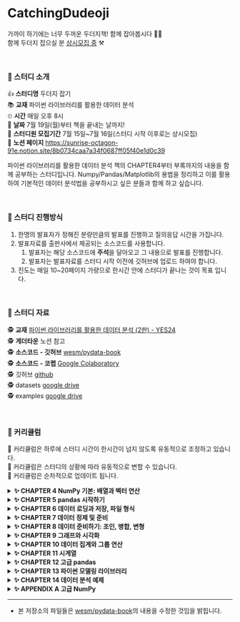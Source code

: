 # CatchingDudeoji
가까이 하기에는 너무 두꺼운 두더지책! 함께 잡아봅시다 👊👊<br>
함께 두더지 잡으실 분 <u>상시모집 중</u> ⚒️

<br>


### 🔨 스터디 소개
👍 **스터디명** 두더지 잡기<br>
📚 **교재** 파이썬 라이브러리를 활용한 데이터 분석<br>
⏲ **시간** 매일 오후 8시<br>
📆 **날짜** 7월 19일(월)부터 책을 끝내는 날까지!<br>
🙋 **스터디원 모집기간** 7월 15일~7월 16일(스터디 시작 이후로는 상시모집)<br>
👾 **노션 페이지** https://sunrise-octagon-91e.notion.site/8b0734caa7a34f0687ff05f40e1d0c39<br>

파이썬 라이브러리를 활용한 데이터 분석 책의 CHAPTER4부터 부록까지의 내용을 함께 공부하는 스터디입니다. Numpy/Pandas/Matplotlib의 용법을 정리하고 이를 활용하여 기본적인 데이터 분석법을 공부하시고 싶은 분들과 함께 하고 싶습니다.


<br>


### 🔨 스터디 진행방식

1. 한명의 발표자가 정해진 분량만큼의 발표를 진행하고 질의응답 시간을 가집니다.
2. 발표자료를 출판사에서 제공되는 소스코드를 사용합니다.
   1. 발표자는 해당 소스코드에 **주석**을 달아오고 그 내용으로 발표를 진행합니다.
   2. 발표자는 발표자료를 스터디 시작 이전에 깃허브에 업로드 하여야 합니다.
4. 진도는 매일 10~20페이지 가량으로 한시간 안에 스터디가 끝나는 것이 목표 입니다.


<br>


### 🔨 스터디 자료

🕵️ **교재** [파이썬 라이브러리를 활용한 데이터 분석 (2판) - YES24](http://www.yes24.com/Product/Goods/75447619)<br>
🕵️ **게더타운** 노션 참고<br>
🕵️ **소스코드 - 깃허브** [wesm/pydata-book](https://github.com/wesm/pydata-book)<br>
🕵️ **소스코드 - 코랩** [Google Colaboratory](https://colab.research.google.com/github/wesm/pydata-book/blob/2nd-edition/ch02.ipynb)<br>
🕵️ 깃허브 [github](https://github.com/AIFFEL-GN-2nd/CatchingDudeoji)<br>
🕵️ datasets [google drive](https://drive.google.com/drive/folders/1EbOJ3RmcbdXSja8ossAuQDMV2NBLPMKK?usp=sharing)<br>
🕵️ examples [google drive](https://drive.google.com/drive/folders/1ifJnZ6p6_fc8nNOYU1byCYNTrWo6qO93?usp=sharing)



<br>

### 🔨 커리큘럼
👼 커리큘럼은 하루에 스터디 시간이 한시간이 넘지 않도록 유동적으로 조정하고 있습니다.<br>
👼 커리큘럼은 스터디의 상황에 따라 유동적으로 변할 수 있습니다.<br>
👼 커리큘럼은 순차적으로 업데이트 됩니다.<br>


<details>
<summary><b>✨ CHAPTER 4 NumPy 기본: 배열과 벡터 연산</b></summary>
<div markdown="1">       

| 날짜 | 챕터                      | 페이지 | 발표자 | 발표자료 |
|:----:|:------------------------ |:------:|:------:|:------:|
| 07월 19일 | 4.1 NumPy ndarray: 다차원 배열 객체                      | 135~157 | 정수희 | [🔗](https://github.com/AIFFEL-GN-2nd/CatchingDudeoji/blob/main/ch04/4.1%20NumPy%20ndarray%20%EB%8B%A4%EC%B0%A8%EC%9B%90%20%EB%B0%B0%EC%97%B4%20%EA%B0%9D%EC%B2%B4.ipynb) |
| 07월 20일 | 4.2 유니버설 함수: 배열의 각 원소를 빠르게 처리하는 함수 | 158~161 | 김인유 | [🔗](https://github.com/AIFFEL-GN-2nd/CatchingDudeoji/blob/main/ch04/4.2%20%EC%9C%A0%EB%8B%88%EB%B2%84%EC%84%A4%20%ED%95%A8%EC%88%98_%EB%B0%B0%EC%97%B4%EC%9D%98%20%EA%B0%81%20%EC%9B%90%EC%86%8C%EB%A5%BC%20%EB%B9%A0%EB%A5%B4%EA%B2%8C%20%EC%B2%98%EB%A6%AC%ED%95%98%EB%8A%94%20%ED%95%A8%EC%88%98.ipynb) |
| 07월 20일 | 4.3 배열을 이용한 배열지향 프로그래밍                    | 161~171 | 김인유 | [🔗](https://github.com/AIFFEL-GN-2nd/CatchingDudeoji/blob/main/ch04/4.3%20%EB%B0%B0%EC%97%B4%EC%9D%84%20%EC%9D%B4%EC%9A%A9%ED%95%9C%20%EB%B0%B0%EC%97%B4%EC%A7%80%ED%96%A5%20%ED%94%84%EB%A1%9C%EA%B7%B8%EB%9E%98%EB%B0%8D.ipynb) |
| 07월 21일 | 4.4 배열 데이터의 파일 입출력                            | 171~171 | 김영협 | [🔗](https://github.com/AIFFEL-GN-2nd/CatchingDudeoji/blob/main/ch04/4.4%20%EB%B0%B0%EC%97%B4%20%EB%8D%B0%EC%9D%B4%ED%84%B0%EC%9D%98%20%ED%8C%8C%EC%9D%BC%20%EC%9E%85%EC%B6%9C%EB%A0%A5.ipynb) |
| 07월 21일 | 4.5 선형대수                                             | 172~174 | 김영협 | [🔗](https://github.com/AIFFEL-GN-2nd/CatchingDudeoji/blob/main/ch04/4.4%20%EB%B0%B0%EC%97%B4%20%EB%8D%B0%EC%9D%B4%ED%84%B0%EC%9D%98%20%ED%8C%8C%EC%9D%BC%20%EC%9E%85%EC%B6%9C%EB%A0%A5.ipynb) |
| 07월 21일 | 4.6 난수 생성                                            | 174~176 | 김영협 | [🔗](https://github.com/AIFFEL-GN-2nd/CatchingDudeoji/blob/main/ch04/4.4%20%EB%B0%B0%EC%97%B4%20%EB%8D%B0%EC%9D%B4%ED%84%B0%EC%9D%98%20%ED%8C%8C%EC%9D%BC%20%EC%9E%85%EC%B6%9C%EB%A0%A5.ipynb) |
| 07월 21일 | 4.7 계단 오르내리기 예제                                 | 176~180 | 김영협 | [🔗](https://github.com/AIFFEL-GN-2nd/CatchingDudeoji/blob/main/ch04/4.4%20%EB%B0%B0%EC%97%B4%20%EB%8D%B0%EC%9D%B4%ED%84%B0%EC%9D%98%20%ED%8C%8C%EC%9D%BC%20%EC%9E%85%EC%B6%9C%EB%A0%A5.ipynb) |

</div>
</details>

<details>
<summary><b>✨ CHAPTER 5 pandas 시작하기</b></summary>
<div markdown="1">       

| 날짜 | 챕터                      | 페이지 | 발표자 | 발표자료 |
|:----:|:------------------------ |:------:|:------:|:------:|
| 07월 22일 | 5.1 pandas 자료구조 소개             | 181~197 | 손진아  | [🔗](https://github.com/AIFFEL-GN-2nd/CatchingDudeoji/blob/main/ch05/5.1%20pandas%20%EC%9E%90%EB%A3%8C%EA%B5%AC%EC%A1%B0%20%EC%86%8C%EA%B0%9C.ipynb) |
| 07월 23일 | 5.2 핵심 기능 (1)                    | 198~210 |  김은서 | [🔗](https://github.com/AIFFEL-GN-2nd/CatchingDudeoji/blob/main/ch05/5.2%20%ED%95%B5%EC%8B%AC%EA%B8%B0%EB%8A%A5%201.ipynb) |
| 07월 26일 | 5.2 핵심 기능 (2)                    | 210~225 | 손지우 | [🔗](https://github.com/AIFFEL-GN-2nd/CatchingDudeoji/blob/main/ch05/5.2%20%ED%95%B5%EC%8B%AC%EA%B8%B0%EB%8A%A5%202.ipynb) |
| 07월 27일 | 5.3 기술 통계 계산과 요약             | 226~235 | 최병휘  | [🔗](https://github.com/AIFFEL-GN-2nd/CatchingDudeoji/blob/main/ch05/5.3%20%EA%B8%B0%EC%88%A0%20%ED%86%B5%EA%B3%84%20%EA%B3%84%EC%82%B0%EA%B3%BC%20%EC%9A%94%EC%95%BD.ipynb) |

</div>
</details>


<details>
<summary><b>✨ CHAPTER 6 데이터 로딩과 저장, 파일 형식</b></summary>
<div markdown="1">       

| 날짜 | 챕터                      | 페이지 | 발표자 | 발표자료 |
|:----:|:------------------------ |:------:|:------:|:------:|
| 07월 28일 | 6.1 텍스트 파일에서 데이터를 읽고 쓰는 법    | 237~257 | 강지윤 | [🔗](https://github.com/AIFFEL-GN-2nd/CatchingDudeoji/blob/main/ch06/6.1%20%ED%85%8D%EC%8A%A4%ED%8A%B8%20%ED%8C%8C%EC%9D%BC%EC%97%90%EC%84%9C%20%EB%8D%B0%EC%9D%B4%ED%84%B0%EB%A5%BC%20%EC%9D%BD%EA%B3%A0%20%EC%93%B0%EB%8A%94%20%EB%B2%95.ipynb) |
| 07월 29일 | 6.2 이진 데이터 형식                       | 258~263 | 우범진 | [🔗]https://github.com/AIFFEL-GN-2nd/CatchingDudeoji/blob/main/ch06/6.2%20%EC%9D%B4%EC%A7%84%20%EB%8D%B0%EC%9D%B4%ED%84%B0%20%ED%98%95%EC%8B%9D-6.4%20%EB%8D%B0%EC%9D%B4%ED%84%B0%EB%B2%A0%EC%9D%B4%EC%8A%A4%EC%99%80%20%ED%95%A8%EA%B2%8C%20%EC%82%AC%EC%9A%A9%ED%95%98%EA%B8%B0.ipynb) |
| 07월 29일 | 6.3 웹 API와 함께 사용하기                 | 263~264 | 우범진  | [🔗](https://github.com/AIFFEL-GN-2nd/CatchingDudeoji/blob/main/ch06/6.2%20%EC%9D%B4%EC%A7%84%20%EB%8D%B0%EC%9D%B4%ED%84%B0%20%ED%98%95%EC%8B%9D-6.4%20%EB%8D%B0%EC%9D%B4%ED%84%B0%EB%B2%A0%EC%9D%B4%EC%8A%A4%EC%99%80%20%ED%95%A8%EA%B2%8C%20%EC%82%AC%EC%9A%A9%ED%95%98%EA%B8%B0.ipynb) |
| 07월 29일 | 6.4 데이터베이스와 함께 사용하기            | 264~267 | 우범진  | [🔗](https://github.com/AIFFEL-GN-2nd/CatchingDudeoji/blob/main/ch06/6.2%20%EC%9D%B4%EC%A7%84%20%EB%8D%B0%EC%9D%B4%ED%84%B0%20%ED%98%95%EC%8B%9D-6.4%20%EB%8D%B0%EC%9D%B4%ED%84%B0%EB%B2%A0%EC%9D%B4%EC%8A%A4%EC%99%80%20%ED%95%A8%EA%B2%8C%20%EC%82%AC%EC%9A%A9%ED%95%98%EA%B8%B0.ipynb) |

</div>
</details>

<details>
<summary><b>✨ CHAPTER 7 데이터 정제 및 준비</b></summary>
<div markdown="1">       

| 날짜 | 챕터                      | 페이지 | 발표자 | 발표자료 |
|:----:|:------------------------ |:------:|:------:|:------:|
| 07월 30일 | 7.1 누락된 데이터 처리하기    | 269~276 |  이지수  | [🔗](https://github.com/AIFFEL-GN-2nd/CatchingDudeoji/blob/main/ch07/7.1%20%EB%88%84%EB%9D%BD%EB%90%9C%20%EB%8D%B0%EC%9D%B4%ED%84%B0%20%EC%B2%98%EB%A6%AC%ED%95%98%EA%B8%B0.ipynb) |
| 08월 02일 | 7.2 데이터 변형                       | 277~295 | 정태호  | [🔗]() |
| 08월 03일 | 7.3 문자열 다루기                 | 296~306 |  김민경  | [🔗](https://github.com/AIFFEL-GN-2nd/CatchingDudeoji/blob/main/ch07/7.3%20%EB%AC%B8%EC%9E%90%EC%97%B4%20%EB%8B%A4%EB%A3%A8%EA%B8%B0.ipynb) |

</div>
</details>


<details>
<summary><b>✨ CHAPTER 8 데이터 준비하기: 조인, 병합, 변형</b></summary>
<div markdown="1">       

| 날짜 | 챕터                      | 페이지 | 발표자 | 발표자료 |
|:----:|:------------------------ |:------:|:------:|:------:|
| 08월 09일 | 8.1 계층적 색인    | 307~314 |  정수희  | [🔗](https://github.com/AIFFEL-GN-2nd/CatchingDudeoji/blob/main/ch08/8.1%20%EA%B3%84%EC%B8%B5%EC%A0%81%20%EC%83%89%EC%9D%B8.ipynb) |
| 08월 10일 | 8.2 데이터 합치기       | 315~334 | 전지은 | [🔗](https://github.com/AIFFEL-GN-2nd/CatchingDudeoji/blob/main/ch08/8.2%20%EB%8D%B0%EC%9D%B4%ED%84%B0%20%ED%95%A9%EC%B9%98%EA%B8%B0.ipynb) |
| 08월 11일 | 8.3 재형성과 피벗     | 334~345 |  윤세휘 | [🔗]() |

</div>
</details>


<details>
<summary><b>✨ CHAPTER 9 그래프와 시각화</b></summary>
<div markdown="1">       

| 날짜 | 챕터                      | 페이지 | 발표자 | 발표자료 |
|:----:|:------------------------ |:------:|:------:|:------:|
| 08월 12일 | 9.1 matplotlib API 간략하게 살펴보기    | 347~365|  강지윤  | [🔗]() |
| 08월 13일 | 9.2 pandas에서 seaborn으로 그래프 그리기   | 365~382 | 손진아 | [🔗](https://github.com/AIFFEL-GN-2nd/CatchingDudeoji/blob/main/ch09/9.2%20pandas%EC%97%90%EC%84%9C%20seaborn%EC%9C%BC%EB%A1%9C%20%EA%B7%B8%EB%9E%98%ED%94%84%EA%B7%B8%EB%A6%AC%EA%B8%B0.ipynb) |
| 08월 13일 | 9.3 다른 파이썬 시각화 도구     | 382~383|  손진아 | [🔗](https://github.com/AIFFEL-GN-2nd/CatchingDudeoji/blob/main/ch09/9.2%20pandas%EC%97%90%EC%84%9C%20seaborn%EC%9C%BC%EB%A1%9C%20%EA%B7%B8%EB%9E%98%ED%94%84%EA%B7%B8%EB%A6%AC%EA%B8%B0.ipynb) |

</div>
</details>


<details>
<summary><b>✨ CHAPTER 10 데이터 집계와 그룹 연산</b></summary>
<div markdown="1">       

| 날짜 | 챕터                      | 페이지 | 발표자 | 발표자료 |
|:----:|:------------------------ |:------:|:------:|:------:|
| 08월 17일 | 10.1 GroupBy 메카닉    | 385~396 |  박기민  | [🔗](https://github.com/AIFFEL-GN-2nd/CatchingDudeoji/blob/main/ch10/10.1%20GroupBy%20%EB%A9%94%EC%B9%B4%EB%8B%89-10.2%20%EB%8D%B0%EC%9D%B4%ED%84%B0%20%EC%A7%91%EA%B3%84.ipynb) |
| 08월 17일 | 10.2 데이터 집계   | 396~403 | 박기민 | [🔗](https://github.com/AIFFEL-GN-2nd/CatchingDudeoji/blob/main/ch10/10.1%20GroupBy%20%EB%A9%94%EC%B9%B4%EB%8B%89-10.2%20%EB%8D%B0%EC%9D%B4%ED%84%B0%20%EC%A7%91%EA%B3%84.ipynb) |
| 08월 18일 | 10.3 Apply: 일반적인 분리-적용-병합     | 403~417 |  안형준 | [🔗](https://github.com/AIFFEL-GN-2nd/CatchingDudeoji/blob/main/ch10/10.3%20Apply-%2010.4%20%ED%94%BC%EB%B2%97%20%ED%85%8C%EC%9D%B4%EB%B8%94%EA%B3%BC%20%EA%B5%90%EC%B0%A8%EC%9D%BC%EB%9E%8C%ED%91%9C.ipynb) |
| 08월 18일 | 10.4 피벗테이블과 교차일람표     | 418~422 |  안형준 | [🔗](https://github.com/AIFFEL-GN-2nd/CatchingDudeoji/blob/main/ch10/10.3%20Apply-%2010.4%20%ED%94%BC%EB%B2%97%20%ED%85%8C%EC%9D%B4%EB%B8%94%EA%B3%BC%20%EA%B5%90%EC%B0%A8%EC%9D%BC%EB%9E%8C%ED%91%9C.ipynb) |

</div>
</details>

<details>
<summary><b>✨ CHAPTER 11 시계열</b></summary>
<div markdown="1">       

| 날짜 | 챕터                      | 페이지 | 발표자 | 발표자료 |
|:----:|:------------------------ |:------:|:------:|:------:|
| 08월 19일 | 11.1 날짜, 시간 자료형, 도구    | 423~428 |    | [🔗]() |
| 08월 19일 | 11.2 시계열 기초  | 428~435 |  | [🔗]() |
| 08월 19일 | 11.3 날짜 범위, 빈도, 이동     | 436~445 |   | [🔗]() |
| 08월 20일 | 11.4 시간대 다루기     | 445~451 |   | [🔗]() |
| 08월 20일 | 11.5 기간과 기간 연산  | 451~462 |  | [🔗]() |
| 08월 23일 | 11.6 리샘플링과 빈도 변환     | 462~471 |   | [🔗]() |
| 08월 23일 | 11.7 이동창 함수    | 471~479 |   | [🔗]() |

</div>
</details>


<details>
<summary><b>✨ CHAPTER 12 고급 pandas</b></summary>
<div markdown="1">

| 날짜 | 챕터                      | 페이지 | 발표자 | 발표자료 |
|:----:|:------------------------ |:------:|:------:|:------:|
| 8월 24일 | 12.1 Categorical 데이터	| 481~493 |       | [🔗]() |
| 8월 25일 | 12.2 고급 GroupBy 사용	| 493~501 | 김은서 | [🔗]() |
| 8월 25일 | 12.3 메서드 연결 기법	| 501~504 | 김은서 | [🔗]() |

</div>
</details>



<details>
<summary><b>✨ CHAPTER 13 파이썬 모델링 라이브러리</b></summary>
<div markdown="1">
   
| 날짜 | 챕터                      | 페이지 | 발표자 | 발표자료 |
|:----:|:------------------------ |:------:|:------:|:------:|
| 8월 25일 |	13.1 pandas와 모델 코드의 인터페이스 |	505~509	|	김은서 | [🔗]() |
| 8월 26일 |	13.2 Patsy를 이용해서 모델 생성하기 |	509~517	|	우범진 | [🔗]() |
| 8월 26일 |	13.3 statsmodels 소개 |	518~523	|	우범진 | [🔗]() |
| 8월 26일 |	13.4 scikit-learn 소개 |	523~528	|	우범진 | [🔗]() |
   
</div>
</details>


<details>
<summary><b>✨ CHAPTER 14 데이터 분석 예제</b></summary>
<div markdown="1">
   
| 날짜 | 챕터                      | 페이지 | 발표자 | 발표자료 |
|:----:|:------------------------ |:------:|:------:|:------:|
| 8월 27일 |	14.1 Bit.ly의 1.USA.gov 데이터	| 529~542	| 김영협 | [🔗]() |
| 8월 27일 |	14.2 MovieLens의 영화 평점 데이터 |	542~550	| 이지수 | [🔗]() |
| 8월 27일 |	14.3 신생아 이름	| 550~567 |   | [🔗]() |
| 8월 27일 |	14.4 미국농무부 영양소 정보	| 567~574 |	김민경 | [🔗]() |
| 8월 27일 |	14.5 2012년 연방선거관리위원회 데이터베이스 |	574~585 | 전지은 | [🔗]() |
   
</div>
</details>



<details>
<summary><b>✨ APPENDIX A 고급 NumPy</b></summary>
<div markdown="1">
   
| 날짜 | 챕터                      | 페이지 | 발표자 | 발표자료 |
|:----:|:------------------------ |:------:|:------:|:------:|
| 8월 30일 | A.1 ndarray 객체 구조	| 587~590	| 윤세휘 | [🔗]() |
| 8월 30일 | A.2 고급 배열 조작 기법 |	590~600	| 윤세휘 | [🔗]() |
| 8월 30일 | A.3 브로드캐스팅	| 600~607 | 윤세휘 | [🔗]() |
| 8월 31일 | A.4 고급 ufunc 사용법.	| 607~611 |	| [🔗]() |
| 8월 31일 | A.5 구조화된 배열과 레코드 배열	| 612~614 | | [🔗]() |
| 8월 31일 | A.6 정렬에 관하여	| 614~621 | | [🔗]() |
| 8월 31일 | A.7 umba를 이용하여 빠른 NumPy 함수 작성하기	| 622~626	| | [🔗]() |
| 8월 31일 | A.8 고급 배열 입출력	| 626~629 | | [🔗]() |
   
</div>
</details>

---

- 본 저장소의 파일들은 [wesm/pydata-book](https://github.com/wesm/pydata-book)의 내용을 수정한 것임을 밝힙니다.
